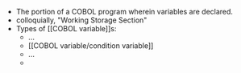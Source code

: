 - The portion of a COBOL program wherein variables are declared.
- colloquially, "Working Storage Section"
- Types of [[COBOL variable]]s:
	- ...
	- [[COBOL variable/condition variable]]
	- ...
	-
